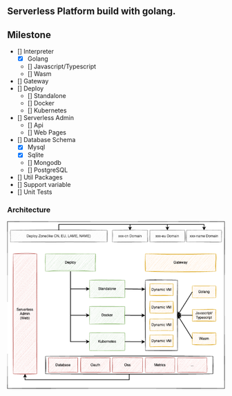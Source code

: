 ## Serverless Platform build with golang.

## Milestone

- [] Interpreter
    - [x] Golang
    - [] Javascript/Typescript
    - [] Wasm
- [] Gateway
- [] Deploy
    - [] Standalone
    - [] Docker
    - [] Kubernetes
- [] Serverless Admin
    - [] Api
    - [] Web Pages
- [] Database Schema
    - [x] Mysql
    - [x] Sqlite
    - [] Mongodb
    - [] PostgreSQL
- [] Util Packages
- [] Support variable 
- [] Unit Tests

### Architecture
![avatar](./docs/goedge.png)